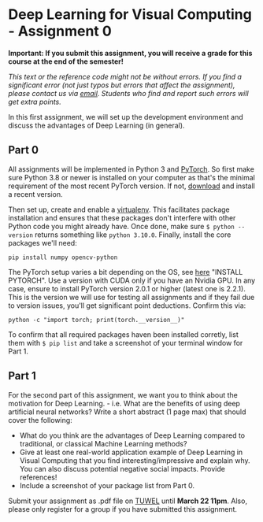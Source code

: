 # Deep Learning for Visual Computing - Assignment 0

__Important: If you submit this assignment, you will receive a grade for this course at the end of the semester!__

_This text or the reference code might not be without errors. If you find a significant error (not just typos but errors that affect the assignment), please contact us via [email](mailto:dlvc@cvl.tuwien.ac.at). Students who find and report such errors will get extra points._

In this first assignment, we will set up the development environment and discuss the advantages of Deep Learning (in general).

## Part 0

All assignments will be implemented in Python 3 and [PyTorch](https://pytorch.org/). So first make sure Python 3.8 or newer is installed on your computer as that's the minimal requirement of the most recent PyTorch version. If not, [download](https://www.python.org/downloads/) and install a recent version.

Then set up, create and enable a [virtualenv](https://virtualenv.pypa.io/en/stable/). This facilitates package installation and ensures that these packages don't interfere with other Python code you might already have. Once done, make sure `$ python --version` returns something like `python 3.10.0`. Finally, install the core packages we'll need:

    pip install numpy opencv-python

The PyTorch setup varies a bit depending on the OS, see [here](https://pytorch.org/) "INSTALL PYTORCH". Use a version with CUDA only if you have an Nvidia GPU. In any case, ensure to install PyTorch version 2.0.1 or higher (latest one is 2.2.1). This is the version we will use for testing all assignments and if they fail due to version issues, you'll get significant point deductions. Confirm this via:

    python -c "import torch; print(torch.__version__)"

To confirm that all required packages haven been installed corretly, list them with `$ pip list` and take a screenshot of your terminal window for Part 1. 

## Part 1

For the second part of this assignment, we want you to think about the motivation for Deep Learning. - i.e. What are the benefits of using deep artificial neural networks?
Write a short abstract (1 page max) that should cover the following:

* What do you think are the advantages of Deep Learning compared to traditional, or classical Machine Learning methods?
* Give at least one real-world application example of Deep Learning in Visual Computing that you find interesting/impressive and explain why. You can also discuss potential negative social impacts. Provide references! 
* Include a screenshot of your package list from Part 0. 

Submit your assignment as .pdf file on [TUWEL](https://tuwel.tuwien.ac.at/course/view.php?id=63323) until __March 22 11pm__. Also, please only register for a group if you have submitted this assignment. 




